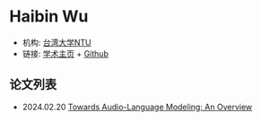 # Haibin Wu

- 机构: [台湾大学NTU](../Institutions/NTU.md)
- 链接: [学术主页](https://hbwu-ntu.github.io) + [Github](https://github.com/hbwu-ntu)

## 论文列表

- 2024.02.20 [Towards Audio-Language Modeling: An Overview](../Surveys/2024.02.20_面向音频语言建模_5P/Towards_Audio_Language_Modeling__An_Overview.md)